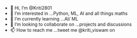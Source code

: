 - 👋 Hi, I’m @Kriti2801
- 👀 I’m interested in ...Python, ML, AI and all things maths
- 🌱 I’m currently learning ...AI/ ML
- 💞️ I’m looking to collaborate on ...projects and discussions
- 📫 How to reach me ...tweet me @kriti_viswam on 

<!---
Kriti2801/Kriti2801 is a ✨ special ✨ repository because its `README.md` (this file) appears on your GitHub profile.
You can click the Preview link to take a look at your changes.
--->
